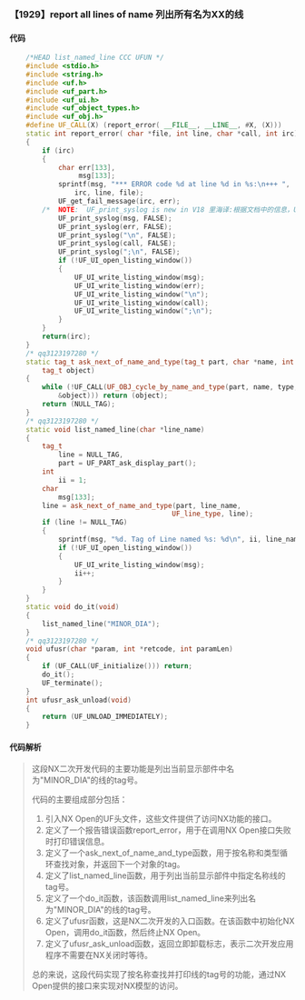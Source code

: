 ### 【1929】report all lines of name 列出所有名为XX的线

#### 代码

```cpp
    /*HEAD list_named_line CCC UFUN */  
    #include <stdio.h>  
    #include <string.h>  
    #include <uf.h>  
    #include <uf_part.h>  
    #include <uf_ui.h>  
    #include <uf_object_types.h>  
    #include <uf_obj.h>  
    #define UF_CALL(X) (report_error( __FILE__, __LINE__, #X, (X)))  
    static int report_error( char *file, int line, char *call, int irc)  
    {  
        if (irc)  
        {  
            char err[133],  
                 msg[133];  
            sprintf(msg, "*** ERROR code %d at line %d in %s:\n+++ ",  
                irc, line, file);  
            UF_get_fail_message(irc, err);  
        /*  NOTE:  UF_print_syslog is new in V18 里海译:根据文档中的信息，UF_print_syslog 是 V18 版本中新增的函数。 */  
            UF_print_syslog(msg, FALSE);  
            UF_print_syslog(err, FALSE);  
            UF_print_syslog("\n", FALSE);  
            UF_print_syslog(call, FALSE);  
            UF_print_syslog(";\n", FALSE);  
            if (!UF_UI_open_listing_window())  
            {  
                UF_UI_write_listing_window(msg);  
                UF_UI_write_listing_window(err);  
                UF_UI_write_listing_window("\n");  
                UF_UI_write_listing_window(call);  
                UF_UI_write_listing_window(";\n");  
            }  
        }  
        return(irc);  
    }  
    /* qq3123197280 */  
    static tag_t ask_next_of_name_and_type(tag_t part, char *name, int type,  
        tag_t object)  
    {  
        while (!UF_CALL(UF_OBJ_cycle_by_name_and_type(part, name, type, TRUE,  
            &object))) return (object);  
        return (NULL_TAG);  
    }  
    /* qq3123197280 */  
    static void list_named_line(char *line_name)  
    {  
        tag_t  
            line = NULL_TAG,  
            part = UF_PART_ask_display_part();  
        int  
            ii = 1;  
        char  
            msg[133];  
        line = ask_next_of_name_and_type(part, line_name,   
                                        UF_line_type, line);  
        if (line != NULL_TAG)   
        {  
            sprintf(msg, "%d. Tag of Line named %s: %d\n", ii, line_name, line);  
            if (!UF_UI_open_listing_window())  
            {  
                UF_UI_write_listing_window(msg);  
                ii++;  
            }  
        }  
    }  
    static void do_it(void)  
    {  
        list_named_line("MINOR_DIA");  
    }  
    /* qq3123197280 */  
    void ufusr(char *param, int *retcode, int paramLen)  
    {  
        if (UF_CALL(UF_initialize())) return;  
        do_it();  
        UF_terminate();  
    }  
    int ufusr_ask_unload(void)  
    {  
        return (UF_UNLOAD_IMMEDIATELY);  
    }

```

#### 代码解析

> 这段NX二次开发代码的主要功能是列出当前显示部件中名为"MINOR_DIA"的线的tag号。
>
> 代码的主要组成部分包括：
>
> 1. 引入NX Open的UF头文件，这些文件提供了访问NX功能的接口。
> 2. 定义了一个报告错误函数report_error，用于在调用NX Open接口失败时打印错误信息。
> 3. 定义了一个ask_next_of_name_and_type函数，用于按名称和类型循环查找对象，并返回下一个对象的tag。
> 4. 定义了list_named_line函数，用于列出当前显示部件中指定名称线的tag号。
> 5. 定义了一个do_it函数，该函数调用list_named_line来列出名为"MINOR_DIA"的线的tag号。
> 6. 定义了ufusr函数，这是NX二次开发的入口函数。在该函数中初始化NX Open，调用do_it函数，然后终止NX Open。
> 7. 定义了ufusr_ask_unload函数，返回立即卸载标志，表示二次开发应用程序不需要在NX关闭时等待。
>
> 总的来说，这段代码实现了按名称查找并打印线的tag号的功能，通过NX Open提供的接口来实现对NX模型的访问。
>
